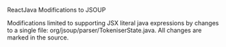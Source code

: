 ReactJava Modifications to JSOUP

Modifications limited to supporting JSX literal java expressions by changes to a single file: org/jsoup/parser/TokeniserState.java. All changes are marked in the source.